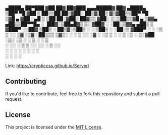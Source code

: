  ▄████▄   ██▀███ ▓██   ██▓ ██▓███  ▄▄▄█████▓ ██▓ ▄████▄  
▒██▀ ▀█  ▓██ ▒ ██▒▒██  ██▒▓██░  ██▒▓  ██▒ ▓▒▓██▒▒██▀ ▀█  
▒▓█    ▄ ▓██ ░▄█ ▒ ▒██ ██░▓██░ ██▓▒▒ ▓██░ ▒░▒██▒▒▓█    ▄ 
▒▓▓▄ ▄██▒▒██▀▀█▄   ░ ▐██▓░▒██▄█▓▒ ▒░ ▓██▓ ░ ░██░▒▓▓▄ ▄██▒
▒ ▓███▀ ░░██▓ ▒██▒ ░ ██▒▓░▒██▒ ░  ░  ▒██▒ ░ ░██░▒ ▓███▀ ░
░ ░▒ ▒  ░░ ▒▓ ░▒▓░  ██▒▒▒ ▒▓▒░ ░  ░  ▒ ░░   ░▓  ░ ░▒ ▒  ░
  ░  ▒     ░▒ ░ ▒░▓██ ░▒░ ░▒ ░         ░     ▒ ░  ░  ▒   
░          ░░   ░ ▒ ▒ ░░  ░░         ░       ▒ ░░        
░ ░         ░     ░ ░                        ░  ░ ░      
░                 ░ ░                           ░        
         
Link: https://crypticcss.github.io/Server/

## Contributing

If you'd like to contribute, feel free to fork this repository and submit a pull request.

## License

This project is licensed under the [MIT License](LICENSE).
